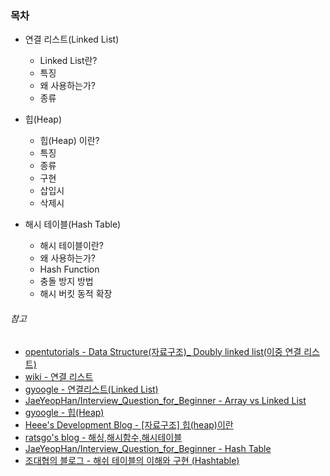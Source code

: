 ### 목차 

- 연결 리스트(Linked List)

  - Linked List란?
  - 특징
  - 왜 사용하는가?
  - 종류

- 힙(Heap)

  - 힙(Heap) 이란?
  - 특징
  - 종류
  - 구현
  - 삽입시
  - 삭제시

- 해시 테이블(Hash Table)

  - 해시 테이블이란?
  - 왜 사용하는가?
  - Hash Function
  - 충돌 방지 방법
  - 해시 버킷 동적 확장
  
  



###### 참고

- [opentutorials - Data Structure(자료구조)_ Doubly linked list(이중 연결 리스트)](https://opentutorials.org/module/1335/8940)
- [wiki - 연결 리스트](https://ko.wikipedia.org/wiki/%EC%97%B0%EA%B2%B0_%EB%A6%AC%EC%8A%A4%ED%8A%B8)
- [gyoogle - 연결리스트(Linked List)](https://gyoogle.dev/blog/computer-science/data-structure/Linked%20List.html)
- [JaeYeopHan/Interview_Question_for_Beginner - Array vs Linked List](https://github.com/JaeYeopHan/Interview_Question_for_Beginner/tree/master/DataStructure#array-vs-linked-list)
- [gyoogle - 힙(Heap)](https://gyoogle.dev/blog/computer-science/data-structure/Heap.html)
- [Heee's Development Blog - [자료구조] 힙(heap)이란](https://gmlwjd9405.github.io/2018/05/10/data-structure-heap.html)
- [ratsgo's blog - 해싱,해시함수,해시테이블](https://ratsgo.github.io/data%20structure&algorithm/2017/10/25/hash/)
- [JaeYeopHan/Interview_Question_for_Beginner - Hash Table](https://github.com/JaeYeopHan/Interview_Question_for_Beginner/tree/master/DataStructure#hash-table)
- [조대협의 블로그 - 해쉬 테이블의 이해와 구현 (Hashtable)](https://bcho.tistory.com/1072)

